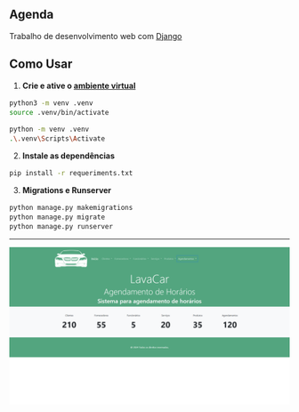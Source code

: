 ## Agenda

Trabalho de desenvolvimento web com [Django](https://www.djangoproject.com/) 

## Como Usar

1. **Crie e ative o [ambiente virtual](https://docs.python.org/pt-br/3/library/venv.html)**

```bash
python3 -m venv .venv
source .venv/bin/activate
````
```bash
python -m venv .venv
.\.venv\Scripts\Activate

```

2. **Instale as dependências**
```bash
pip install -r requeriments.txt
```

3. **Migrations e Runserver**
```bash
python manage.py makemigrations
python manage.py migrate
python manage.py runserver
```

___
![print](assets/print.png)
